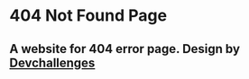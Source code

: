 # 404 Not Found Page

## A website for 404 error page. Design by [Devchallenges](https://devchallenges.io)